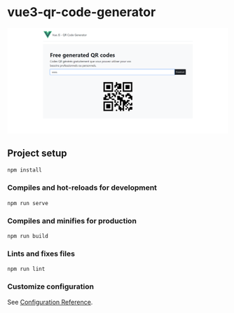 # vue3-qr-code-generator

![Capture](https://github.com/Gitzak/QR-Code-Vue-JS-3/blob/main/vuejs-qr-code-capture.png)

## Project setup
```
npm install
```

### Compiles and hot-reloads for development
```
npm run serve
```

### Compiles and minifies for production
```
npm run build
```

### Lints and fixes files
```
npm run lint
```

### Customize configuration
See [Configuration Reference](https://cli.vuejs.org/config/).

